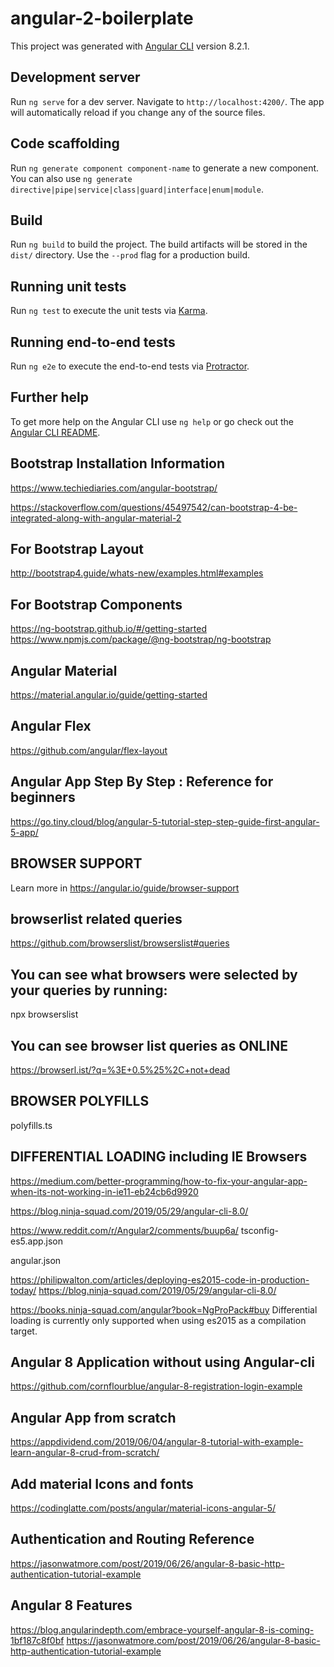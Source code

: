 # angular-2-boilerplate

This project was generated with [Angular CLI](https://github.com/angular/angular-cli) version 8.2.1.

## Development server

Run `ng serve` for a dev server. Navigate to `http://localhost:4200/`. The app will automatically reload if you change any of the source files.

## Code scaffolding

Run `ng generate component component-name` to generate a new component. You can also use `ng generate directive|pipe|service|class|guard|interface|enum|module`.

## Build

Run `ng build` to build the project. The build artifacts will be stored in the `dist/` directory. Use the `--prod` flag for a production build.

## Running unit tests

Run `ng test` to execute the unit tests via [Karma](https://karma-runner.github.io).

## Running end-to-end tests

Run `ng e2e` to execute the end-to-end tests via [Protractor](http://www.protractortest.org/).

## Further help

To get more help on the Angular CLI use `ng help` or go check out the [Angular CLI README](https://github.com/angular/angular-cli/blob/master/README.md).


## Bootstrap Installation Information
https://www.techiediaries.com/angular-bootstrap/

https://stackoverflow.com/questions/45497542/can-bootstrap-4-be-integrated-along-with-angular-material-2

## For Bootstrap Layout 

http://bootstrap4.guide/whats-new/examples.html#examples

## For Bootstrap Components

https://ng-bootstrap.github.io/#/getting-started
https://www.npmjs.com/package/@ng-bootstrap/ng-bootstrap

## Angular Material 
https://material.angular.io/guide/getting-started

## Angular Flex
https://github.com/angular/flex-layout


## Angular App Step By Step : Reference for beginners
https://go.tiny.cloud/blog/angular-5-tutorial-step-step-guide-first-angular-5-app/


## BROWSER SUPPORT
Learn more in https://angular.io/guide/browser-support
## browserlist related queries
https://github.com/browserslist/browserslist#queries

## You can see what browsers were selected by your queries by running:
npx browserslist
## You can  see browser list queries as ONLINE
https://browserl.ist/?q=%3E+0.5%25%2C+not+dead

## BROWSER POLYFILLS
polyfills.ts

## DIFFERENTIAL LOADING including IE Browsers 
https://medium.com/better-programming/how-to-fix-your-angular-app-when-its-not-working-in-ie11-eb24cb6d9920


https://blog.ninja-squad.com/2019/05/29/angular-cli-8.0/ 

https://www.reddit.com/r/Angular2/comments/buup6a/ 
tsconfig-es5.app.json

angular.json

https://philipwalton.com/articles/deploying-es2015-code-in-production-today/ 
https://blog.ninja-squad.com/2019/05/29/angular-cli-8.0/

https://books.ninja-squad.com/angular?book=NgProPack#buy
Differential loading is currently only supported when using es2015 as a compilation target.
## Angular 8 Application without using Angular-cli

https://github.com/cornflourblue/angular-8-registration-login-example

## Angular App from scratch
https://appdividend.com/2019/06/04/angular-8-tutorial-with-example-learn-angular-8-crud-from-scratch/

## Add material Icons and fonts
https://codinglatte.com/posts/angular/material-icons-angular-5/

## Authentication and Routing Reference
https://jasonwatmore.com/post/2019/06/26/angular-8-basic-http-authentication-tutorial-example

## Angular 8 Features
https://blog.angularindepth.com/embrace-yourself-angular-8-is-coming-1bf187c8f0bf
https://jasonwatmore.com/post/2019/06/26/angular-8-basic-http-authentication-tutorial-example